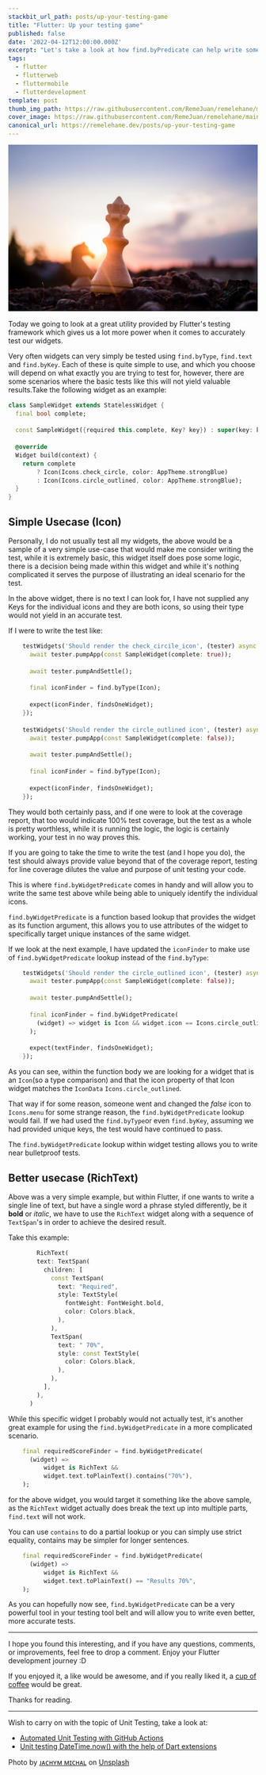 ```yaml
---
stackbit_url_path: posts/up-your-testing-game
title: "Flutter: Up your testing game"
published: false
date: '2022-04-12T12:00:00.000Z'
excerpt: "Let's take a look at how find.byPredicate can help write some bulletporrf tests!"
tags:
  - flutter
  - flutterweb
  - fluttermobile
  - flutterdevelopment
template: post
thumb_img_path: https://raw.githubusercontent.com/RemeJuan/remelehane/main/2022/07/upgit_20220728_1658994945.webp
cover_image: https://raw.githubusercontent.com/RemeJuan/remelehane/main/2022/07/upgit_20220728_1658994945.webp
canonical_url: https://remelehane.dev/posts/up-your-testing-game
---
```


![jachymmichal-oVWilf8znF8-unsplash](https://raw.githubusercontent.com/RemeJuan/remelehane/main/2022/07/upgit_20220728_1658994945.webp)

Today we going to look at a great utility provided by Flutter's testing framework which gives us a lot more power when it comes to accurately test our widgets.

Very often widgets can very simply be tested using `find.byType`, `find.text` and `find.byKey`. Each of these is quite simple to use, and which you choose will depend on what exactly you are trying to test for, however, there are some scenarios where the basic tests like this will not yield valuable results.Take the following widget as an example:

```dart
class SampleWidget extends StatelessWidget {
  final bool complete;
  
  const SampleWidget({required this.complete, Key? key}) : super(key: key);

  @override
  Widget build(context) {
    return complete
        ? Icon(Icons.check_circle, color: AppTheme.strongBlue)
        : Icon(Icons.circle_outlined, color: AppTheme.strongBlue);
  }
}
```

## Simple Usecase (Icon)

Personally, I do not usually test all my widgets, the above would be a sample of a very simple use-case that would make me consider writing the test, while it is extremely basic, this widget itself does pose some logic, there is a decision being made within this widget and while it's nothing complicated it serves the purpose of illustrating an ideal scenario for the test.

In the above widget, there is no text I can look for, I have not supplied any Keys for the individual icons and they are both icons, so using their type would not yield in an accurate test.

If I were to write the test like:

```dart
    testWidgets('Should render the check_circile_icon', (tester) async {
      await tester.pumpApp(const SampleWidget(complete: true));
      
      await tester.pumpAndSettle();

      final iconFinder = find.byType(Icon);

      expect(iconFinder, findsOneWidget);
    });

    testWidgets('Should render the circle_outlined icon', (tester) async {
      await tester.pumpApp(const SampleWidget(complete: false));
      
      await tester.pumpAndSettle();

      final iconFinder = find.byType(Icon);

      expect(iconFinder, findsOneWidget);
    });
```

They would both certainly pass, and if one were to look at the coverage report, that too would indicate 100% test coverage, but the test as a whole is pretty worthless, while it is running the logic, the logic is certainly working, your test in no way proves this.

If you are going to take the time to write the test (and I hope you do), the test should always provide value beyond that of the coverage report, testing for line coverage dilutes the value and purpose of unit testing your code.

This is where `find.byWidgetPredicate` comes in handy and will allow you to write the same test above while being able to uniquely identify the individual icons.

`find.byWidgetPredicate` is a function based lookup that provides the widget as its function argument, this allows you to use attributes of the widget to specifically target unique instances of the same widget.

If we look at the next example, I have updated the `iconFinder` to make use of `find.byWidgetPredicate` lookup instead of the `find.byType`:

```dart
    testWidgets('Should render the circle_outlined icon', (tester) async {
      await tester.pumpApp(const SampleWidget(complete: false));
      
      await tester.pumpAndSettle();

      final iconFinder = find.byWidgetPredicate(
        (widget) => widget is Icon && widget.icon == Icons.circle_outlined,
      );

      expect(textFinder, findsOneWidget);
    });
```

As you can see, within the function body we are looking for a widget that is an `Icon`(so a type comparison) and that the icon property of that Icon widget matches the `IconData` `Icons.circle_outlined`.

That way if for some reason, someone went and changed the *false* icon to `Icons.menu` for some strange reason, the `find.byWidgetPredicate` lookup would fail. If we had used the `find.byType`or even `find.byKey`, assuming we had provided unique keys, the test would have continued to pass.

The `find.byWidgetPredicate` lookup within widget testing allows you to write near bulletproof tests.

## Better usecase (RichText)

Above was a very simple example, but within Flutter, if one wants to write a single line of text, but have a single word a phrase styled differently, be it **bold** or *italic*, we have to use the `RichText` widget along with a sequence of `TextSpan`'s in order to achieve the desired result.

Take this example:

```dart
		RichText(
        text: TextSpan(
          children: [
            const TextSpan(
              text: "Required",
              style: TextStyle(
                fontWeight: FontWeight.bold,
                color: Colors.black,
              ),
            ),
            TextSpan(
              text: " 70%",
              style: const TextStyle(
                color: Colors.black,
              ),
            ),
          ],
        ),
      )
```

While this specific widget I probably would not actually test, it's another great example for using the `find.byWidgetPredicate` in a more complicated scenario.

```dart
    final requiredScoreFinder = find.byWidgetPredicate(
      (widget) =>
          widget is RichText &&
          widget.text.toPlainText().contains("70%"),
    );
```

for the above widget, you would target it something like the above sample, as the `RichText` widget actually does break the text up into multiple parts, `find.text` will not work.

You can use `contains` to do a partial lookup or you can simply use strict equality, contains may be simpler for longer sentences.

```dart
    final requiredScoreFinder = find.byWidgetPredicate(
      (widget) =>
          widget is RichText &&
          widget.text.toPlainText() == "Results 70%",
    );
```

As you can hopefully now see, `find.byWidgetPredicate` can be a very powerful tool in your testing tool belt and will allow you to write even better, more accurate tests.

****

I hope you found this interesting, and if you have any questions, comments, or improvements, feel free to drop a comment. Enjoy your Flutter development journey :D

If you enjoyed it, a like would be awesome, and if you really liked it, a [cup of coffee](https://www.buymeacoffee.com/remelehane) would be great.

Thanks for reading.

****

Wish to carry on with the topic of Unit Testing, take a look at:

- [Automated Unit Testing with GitHub Actions](https://remelehane.dev/posts/automated-unit-testing-with-github-actions/)
- [Unit testing DateTime.now() with the help of Dart extensions](https://remelehane.dev/posts/unit-testing-dattimenow-with-the-help-of-dart-extensions/)

Photo by [ᴊᴀᴄʜʏᴍ ᴍɪᴄʜᴀʟ](https://unsplash.com/@jachymmichal?utm_source=unsplash&utm_medium=referral&utm_content=creditCopyText) on [Unsplash](https://unsplash.com/s/photos/chess?utm_source=unsplash&utm_medium=referral&utm_content=creditCopyText)